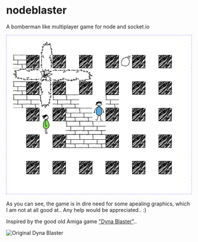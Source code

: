nodeblaster
===========

A bomberman like multiplayer game for node and socket.io

![screenshot](https://github.com/bodhiBit/nodeblaster/blob/master/public/stylesheets/ballpen/screenie.png?raw=true)

As you can see, the game is in dire need for some apealing graphics, which I am
not at all good at.. Any help would be appreciated.. :)

Inspired by the good old Amiga game
["Dyna Blaster"](http://youtu.be/LDkYTl1qGcs?t=20m30s)..

![Original Dyna Blaster](http://www.oldgames.sk/images/oldgames/action/Dyna.Blaster/dyna-009.png)


